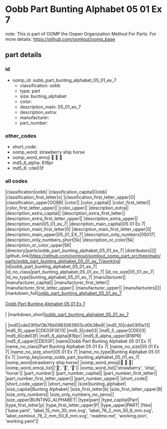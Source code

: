 # Oobb Part Bunting Alphabet 05 01 Ex 7  

note: This is part of OOMP the Oopen Organization Method For Parts. For more details: https://github.com/oomlout/oomp_base

##  part details





### id
* oomp_id: oobb_part_bunting_alphabet_05_01_ex_7
  * classification: oobb
  * type: part
  * size: bunting_alphabet
  * color: 
  * description_main: 05_01_ex_7
  * description_extra: 
  * manufacturer: 
  * part_number: 

### other_codes
* short_code: 
* oomp_word: strawberry ship horse
* oomp_word_emoji :strawberry: :ship: :horse:
* md5_6_alpha: 816pr
* md5_6: cde03f

### all codes 
|classification|oobb|
|classification_capital|Oobb|
|classification_first_letter|o|
|classification_first_letter_upper|O|
|classification_upper|OOBB|
|color||
|color_capital||
|color_first_letter||
|color_first_letter_upper||
|color_upper||
|description_extra||
|description_extra_capital||
|description_extra_first_letter||
|description_extra_first_letter_upper||
|description_extra_upper||
|description_main|05_01_ex_7|
|description_main_capital|05 01 Ex 7|
|description_main_first_letter|0|
|description_main_first_letter_upper|0|
|description_main_upper|05_01_EX_7|
|description_only_numbers|05017|
|description_only_numbers_short|5k|
|description_or_color|5k|
|description_or_color_upper|5K|
|directory|parts/oobb_part_bunting_alphabet_05_01_ex_7|
|distributors|[]|
|github_link|https://github.com/oomlout/oomlout_oomp_part_src/tree/main/parts/oobb_part_bunting_alphabet_05_01_ex_7/working|
|id|oobb_part_bunting_alphabet_05_01_ex_7|
|id_no_class|part_bunting_alphabet_05_01_ex_7|
|id_no_size|05_01_ex_7|
|id_no_type|bunting_alphabet_05_01_ex_7|
|manufacturer||
|manufacturer_capital||
|manufacturer_first_letter||
|manufacturer_first_letter_upper||
|manufacturer_upper||
|manufacturers|[]|
|markdown_full|[oobb_part_bunting_alphabet_05_01_ex_7](https://github.com/oomlout/oomlout_oomp_part_src/tree/main/parts/oobb_part_bunting_alphabet_05_01_ex_7/working)<br>[](https://github.com/oomlout/oomlout_oomp_part_src/tree/main/parts/oobb_part_bunting_alphabet_05_01_ex_7/working)<br>[Oobb Part Bunting Alphabet 05 01 Ex 7](https://github.com/oomlout/oomlout_oomp_part_src/tree/main/parts/oobb_part_bunting_alphabet_05_01_ex_7/working)<br><br>|
|markdown_short|[oobb_part_bunting_alphabet_05_01_ex_7](https://github.com/oomlout/oomlout_oomp_part_src/tree/main/parts/oobb_part_bunting_alphabet_05_01_ex_7/working)<br><br>|
|md5|cde03f0e13b76b0983063903cd0b38e9|
|md5_10|cde03f0e13|
|md5_10_upper|CDE03F0E13|
|md5_5|cde03|
|md5_5_upper|CDE03|
|md5_6|cde03f|
|md5_6_alpha|816pr|
|md5_6_alpha_upper|816PR|
|md5_6_upper|CDE03F|
|name|Oobb Part Bunting Alphabet 05 01 Ex 7|
|name_no_class|Part Bunting Alphabet 05 01 Ex 7|
|name_no_size|05 01 Ex 7|
|name_no_size_short|05 01 Ex 7|
|name_no_type|Bunting Alphabet 05 01 Ex 7|
|oomp_key|oomp_oobb_part_bunting_alphabet_05_01_ex_7|
|oomp_word|strawberry ship horse|
|oomp_word_emoji|:strawberry: :ship: :horse:|
|oomp_word_emoji_list|[':strawberry:', ':ship:', ':horse:']|
|oomp_word_list|['strawberry', 'ship', 'horse']|
|part_number||
|part_number_capital||
|part_number_first_letter||
|part_number_first_letter_upper||
|part_number_upper||
|short_code||
|short_code_upper||
|short_name||
|size|bunting_alphabet|
|size_capital|Bunting Alphabet|
|size_first_letter|b|
|size_first_letter_upper|B|
|size_only_numbers||
|size_only_numbers_no_zeros||
|size_upper|BUNTING_ALPHABET|
|type|part|
|type_capital|Part|
|type_first_letter|p|
|type_first_letter_upper|P|
|type_upper|PART|
|files|['base.yaml', 'label_15_mm_30_mm.svg', 'label_76_2_mm_50_8_mm.svg', 'label_oomlout_76_2_mm_50_8_mm.svg', 'readme.md', 'working.json', 'working.yaml']|
